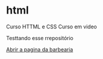 # html
 Curso HTTML e CSS Curso em video

Testtando esse rrepositório

<a href= " https://jvfrango.github.io/html/desafios/Allianz/Principall.html#principal"> Abrir a pagina da barbearia </a>